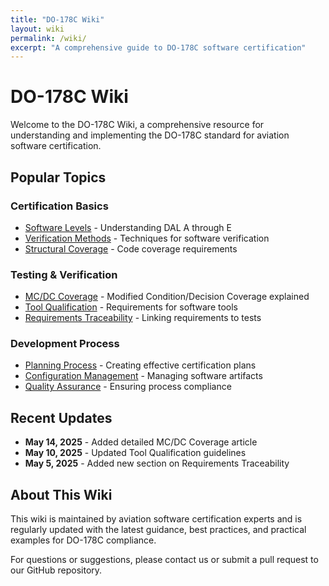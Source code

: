 ```yaml
---
title: "DO-178C Wiki"
layout: wiki
permalink: /wiki/
excerpt: "A comprehensive guide to DO-178C software certification"
---
```


# DO-178C Wiki

Welcome to the DO-178C Wiki, a comprehensive resource for understanding and implementing the DO-178C standard for aviation software certification.

## Popular Topics

### Certification Basics
* [Software Levels](/wiki/software-levels/) - Understanding DAL A through E
* [Verification Methods](/wiki/verification-methods/) - Techniques for software verification
* [Structural Coverage](/wiki/structural-coverage/) - Code coverage requirements

### Testing & Verification
* [MC/DC Coverage](/wiki/mc-dc-coverage/) - Modified Condition/Decision Coverage explained
* [Tool Qualification](/wiki/tool-qualification/) - Requirements for software tools
* [Requirements Traceability](/wiki/requirements-traceability/) - Linking requirements to tests

### Development Process
* [Planning Process](/wiki/planning-process/) - Creating effective certification plans
* [Configuration Management](/wiki/configuration-management/) - Managing software artifacts
* [Quality Assurance](/wiki/quality-assurance/) - Ensuring process compliance

## Recent Updates

* **May 14, 2025** - Added detailed MC/DC Coverage article
* **May 10, 2025** - Updated Tool Qualification guidelines
* **May 5, 2025** - Added new section on Requirements Traceability

## About This Wiki

This wiki is maintained by aviation software certification experts and is regularly updated with the latest guidance, best practices, and practical examples for DO-178C compliance.

For questions or suggestions, please contact us or submit a pull request to our GitHub repository.